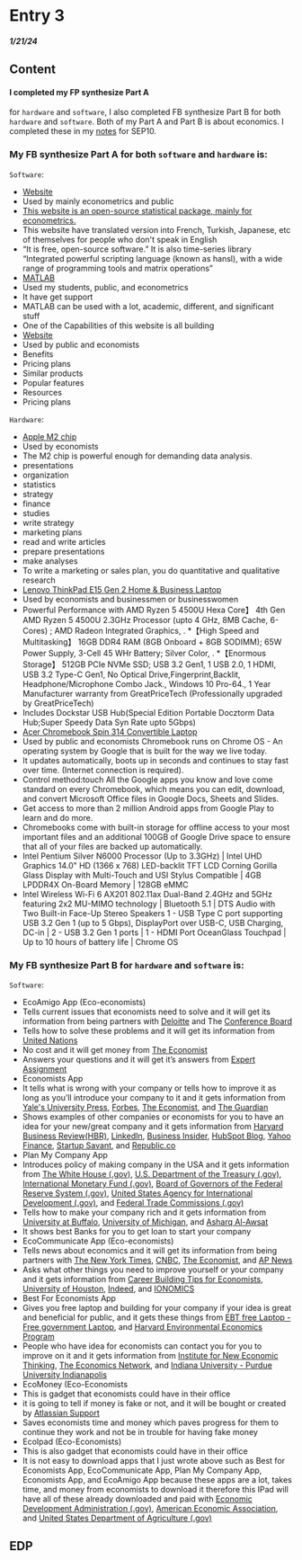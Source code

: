 # Entry 3
##### 1/21/24

## Content
#### I completed my FP synthesize Part A
for `hardware` and `software`, I also completed FB synthesize Part B for both `hardware` and `software`. Both of my Part A and Part B is about economics. I completed these in my [notes](https://docs.google.com/document/d/1Ob0IVBj5geUdPDqY5nFb1ioquE-PBDo0YSjW7TlT414/edit?usp=drivesdk) for SEP10.
### My FB synthesize Part A for both `software` and `hardware` is:
`Software`:
* [Website](https://images.sftcdn.net/images/t_app-icon-m/p/93a14b7c-96d4-11e6-b980-00163ed833e7/1884510348/gretl-1884510348.png)
* Used by mainly econometrics and public 
* [This website is an open-source statistical package, mainly for econometrics.](https://gretl.sourceforge.net/)
* This website have translated version into French, Turkish, Japanese, etc of themselves for people who don't speak in English
* “It is free, open-source software.”
It is also time-series library
“Integrated powerful scripting language (known as hansl), with a wide range of programming tools and matrix operations”
* [MATLAB](https://upload.wikimedia.org/wikipedia/commons/2/21/Matlab_Logo.png)
* Used my students, public, and econometrics
* It have get support 
* MATLAB can be used with a lot, academic, different, and significant stuff
* One of the Capabilities of this website is all building
* [Website](https://encrypted-tbn0.gstatic.com/images?q=tbn:ANd9GcRSU45FkTOfnSYMoF76emsspAXVJD9psJkFOg&usqp=CAU)
* Used by public and economists 
* Benefits
* Pricing plans
* Similar products
* Popular features
* Resources
* Pricing plans

`Hardware`:
* [Apple M2 chip](https://encrypted-tbn0.gstatic.com/images?q=tbn:ANd9GcTa-IyectOULM1gbVwQHqXN7Q5QzveLXssz5lSkL7nQVA&s)
* Used by economists 
* The M2 chip is powerful enough for demanding data analysis.
* presentations
* organization
* statistics
* strategy
* finance
* studies 
* write strategy 
* marketing plans
* read and write articles
* prepare presentations
* make analyses
* To write a marketing or sales plan, you do quantitative and qualitative research
* [Lenovo ThinkPad E15 Gen 2 Home & Business Laptop](https://m.media-amazon.com/images/I/71hwpV5oXsL._AC_UF894,1000_QL80_.jpg)
* Used by economists and businessmen or businesswomen 
* Powerful Performance with AMD Ryzen 5 4500U Hexa Core】 4th Gen AMD Ryzen 5 4500U 2.3GHz Processor (upto 4 GHz, 8MB Cache, 6-Cores) ; AMD Radeon Integrated Graphics, . 
*【High Speed and Multitasking】 16GB DDR4 RAM (8GB Onboard + 8GB SODIMM); 65W Power Supply, 3-Cell 45 WHr Battery; Silver Color, . 
*【Enormous Storage】 512GB PCIe NVMe SSD; USB 3.2 Gen1, 1 USB 2.0, 1 HDMI, USB 3.2 Type-C Gen1, No Optical Drive,Fingerprint,Backlit, Headphone/Microphone Combo Jack., Windows 10 Pro-64., 1 Year Manufacturer warranty from GreatPriceTech (Professionally upgraded by GreatPriceTech) 
* Includes Dockstar USB Hub(Special Edition Portable Docztorm Data Hub;Super Speedy Data Syn Rate upto 5Gbps)
* [Acer Chromebook Spin 314 Convertible Laptop](https://m.media-amazon.com/images/I/51soQu6K+FL.jpg)
* Used by public and economists
Chromebook runs on Chrome OS - An operating system by Google that is built for the way we live today.
* It updates automatically, boots up in seconds and continues to stay fast over time. (Internet connection is required).
* Control method:touch 
All the Google apps you know and love come standard on every Chromebook, which means you can edit, download, and convert Microsoft Office files in Google Docs, Sheets and Slides. 
* Get access to more than 2 million Android apps from Google Play to learn and do more. 
* Chromebooks come with built-in storage for offline access to your most important files and an additional 100GB of Google Drive space to ensure that all of your files are backed up automatically. 
* Intel Pentium Silver N6000 Processor (Up to 3.3GHz) | Intel UHD Graphics 
14.0" HD (1366 x 768) LED-backlit TFT LCD Corning Gorilla Glass Display with Multi-Touch and USI Stylus Compatible | 4GB LPDDR4X On-Board Memory | 128GB eMMC 
* Intel Wireless Wi-Fi 6 AX201 802.11ax Dual-Band 2.4GHz and 5GHz featuring 2x2 MU-MIMO technology | Bluetooth 5.1 | DTS Audio with Two Built-in Face-Up Stereo Speakers 
1 - USB Type C port supporting USB 3.2 Gen 1 (up to 5 Gbps), DisplayPort over USB-C, USB Charging, DC-in | 2 - USB 3.2 Gen 1 ports | 1 - HDMI Port
OceanGlass Touchpad | Up to 10 hours of battery life | Chrome OS

### My FB synthesize Part B for `hardware` and `software` is:
`Software`:
* EcoAmigo App (Eco-economists)
* Tells current issues that economists need to solve and it will get its information from being partners with [Deloitte](https://www2.deloitte.com/us/en/insights/economy/global-economic-outlook/weekly-update.html) and The [Conference Board](https://www.conference-board.org/research/us-forecast#:~:text=Our%202024%20US%20economic%20outlook,of%20mandatory%20student%20loan%20repayments.)
* Tells how to solve these problems and it will get its information from [United Nations](https://www.un.org/sustainabledevelopment/economic-growth/)
* No cost and it will get money from [The Economist](https://www.economist.com/)
* Answers your questions and it will get it’s answers from [Expert Assignment](https://www.assignmentexpert.com/homework-answers/economics)
* Economists App
* It tells what is wrong with your company or tells how to improve it as long as you’ll introduce your company to it and it gets information from [Yale's University Press](https://yalebooks.yale.edu/book/9780300257496/whats-wrong-with-economics/), [Forbes](https://www.forbes.com/sites/jimosman/2023/12/29/most-well-known-economists-got-it-wrong-in-2023-heres-why/), [The Economist](https://www.economist.com/), and [The Guardian](https://www.theguardian.com/business/2023/nov/19/us-economists-wrong-predictions)
* Shows examples of other companies or economists for you to have an idea for your new/great company and it gets information from [Harvard Business Review(HBR)](https://hbr.org/2019/02/why-tech-companies-hire-so-many-economists), [LinkedIn](https://www.linkedin.com/pulse/successful-companies-launched-during-economic-downturn-caner-veli), [Business Insider](https://www.businessinsider.com/successful-companies-started-during-past-us-recessions-2020-4), [HubSpot Blog](https://blog.hubspot.com/marketing/companies-that-thrived-during-the-recession), [Yahoo Finance](https://finance.yahoo.com/news/10-companies-industries-money-during-165619500.html), [Startup Savant](https://startupsavant.com/startup-center/companies-that-thrived-during-recession), and [Republic.co](https://republic.com/blog/investor-education/10-unicorns-that-were-founded-during-recessions)
* Plan My Company App
* Introduces policy of making company in the USA and it gets information from [The White House (.gov)](https://www.whitehouse.gov/briefing-room/blog/2023/08/11/iia-resources/), [U.S. Department of the Treasury (.gov)](https://www.whitehouse.gov/briefing-room/blog/2023/08/11/iia-resources/), [International Monetary Fund (.gov)](https://www.whitehouse.gov/briefing-room/blog/2023/08/11/iia-resources/), [Board of Governors of the Federal Reserve System (.gov)](https://www.whitehouse.gov/briefing-room/blog/2023/08/11/iia-resources/), [United States Agency for International Development (.gov)](https://www.whitehouse.gov/briefing-room/blog/2023/08/11/iia-resources/), and [Federal Trade Commissions (.gov)](https://www.whitehouse.gov/briefing-room/blog/2023/08/11/iia-resources/)
* Tells how to make your company rich and it gets information from [University at Buffalo](https://arts-sciences.buffalo.edu/economics/about/careers/what-do-economists-do.html), [University of Michigan](https://sites.lsa.umich.edu/mje/2020/11/17/the-economics-of-billionaires/), and [Asharq Al-Awsat](https://english.aawsat.com/home/article/3637221/peter-coy/%E2%80%98if-economists-are-so-smart-why-ain%E2%80%99t-they-rich%E2%80%99)
* It shows best Banks for you to get loan to start your company
* EcoCommunicate App (Eco-economists)
* Tells news about economics and it will get its information from being partners with [The New York Times](https://www.nytimes.com/section/business/economy), [CNBC](https://www.cnbc.com/economy/), [The Economist](https://www.economist.com/), and [AP News](https://apnews.com/hub/economy)
* Asks what other things you need to improve yourself or your company and it gets information from [Career Building Tips for Economists](https://programs.online.american.edu/econ/masters-economics/resources/career-building-t), [University of Houston](https://uh.edu/class/economics/undergraduate/internship/general-advice/), [Indeed](https://www.indeed.com/career-advice/resumes-cover-letters/economics-skills), and [IONOMICS](https://inomics.com/advice/10-qualities-that-define-a-good-economist-1140895)
* Best For Economists App
* Gives you free laptop and building for your company if your idea is great and beneficial for public, and it gets these things from [EBT  free Laptop - Free government Laptop](https://contactsenators.com/articles/free-laptop-with-food-stamps/), and [Harvard Environmental Economics Program](https://heep.hks.harvard.edu/sponsors)
* People who have idea for economists can contact you for you to improve on it and it gets information from [Institute for New Economic Thinking](https://www.ineteconomics.org/about/our-purpose), [The Economics Network](https://economicsnetwork.ac.uk/themes/communicating), and [Indiana University - Purdue University Indianapolis](https://engage.iupui.edu/economic-development/economic-dev-entrepreneurship/idea-exchange.html)
* EcoMoney (Eco-Economists
* This is gadget that economists could have in their office 
* it is going to tell if money is fake or not, and it will be bought or created by [Atlassian Support](https://support.atlassian.com/jira-cloud-administration/docs/use-dashboard-gadgets/)
* Saves economists time and money which paves progress for them to continue they work and not be in trouble for having fake money
* EcoIpad (Eco-Economists)
* This is also gadget that economists could have in their office 
* It is not easy to download apps that I just wrote above such as Best for Economists App, EcoCommunicate App, Plan My Company App, Economists App, and EcoAmigo App because these apps are a lot, takes time, and money from economists to download it therefore this IPad will have all of these already downloaded and paid with [Economic Development Administration (.gov)](https://www.eda.gov/funding/funding-opportunities), [American Economic Association](https://www.aeaweb.org/resources/funding-and-grants), and [United States Department of Agriculture (.gov)](https://www.rd.usda.gov/programs-services/community-facilities/economic-impact-initiative-grants)

## EDP
#### 


